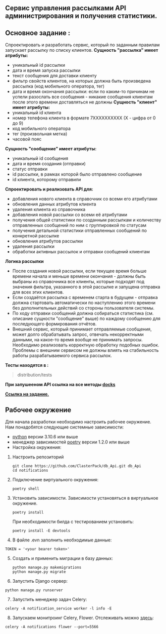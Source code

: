 ##  Cервис управления рассылками API администрирования и получения статистики.

## Основное задание :
Спроектировать и разработать сервис, который по заданным правилам запускает рассылку по списку клиентов.
 **Сущность "рассылка" имеет атрибуты:**
 - уникальный id рассылки
 - дата и время запуска рассылки
 - текст сообщения для доставки клиенту
 - фильтр свойств клиентов, на которых должна быть произведена рассылка (код мобильного оператора, тег)
 - дата и время окончания рассылки: если по каким-то причинам не успели разослать все сообщения - никакие сообщения клиентам после этого времени доставляться не должны
**Сущность "клиент" имеет атрибуты:**
 - уникальный id клиента
 - номер телефона клиента в формате 7XXXXXXXXXX (X - цифра от 0 до 9)
 - код мобильного оператора
 - тег (произвольная метка)
 - часовой пояс

**Сущность "сообщение" имеет атрибуты:**
 - уникальный id сообщения
 - дата и время создания (отправки)
 - статус отправки
 - id рассылки, в рамках которой было отправлено сообщение
- id клиента, которому отправили

**Спроектировать и реализовать API для:**

 - добавления нового клиента в справочник со всеми его атрибутами
 - обновления данных атрибутов клиента
 - удаления клиента из справочника
 - добавления новой рассылки со всеми её атрибутами
 - получения общей статистики по созданным рассылкам и количеству отправленных сообщений по ним с группировкой по статусам
 - получения детальной статистики отправленных сообщений по конкретной рассылке
 - обновления атрибутов рассылки
 - удаления рассылки
 - обработки активных рассылок и отправки сообщений клиентам

**Логика рассылки**
 - После создания новой рассылки, если текущее время больше времени начала и меньше времени окончания - должны быть выбраны из справочника все клиенты, которые подходят под значения фильтра, указанного в этой рассылке и запущена отправка для всех этих клиентов.
 - Если создаётся рассылка с временем старта в будущем - отправка должна стартовать автоматически по наступлению этого времени без дополнительных действий со стороны пользователя системы.
 - По ходу отправки сообщений должна собираться статистика (см. описание сущности "сообщение" выше) по каждому сообщению для последующего формирования отчётов.
 - Внешний сервис, который принимает отправляемые сообщения, может долго обрабатывать запрос, отвечать некорректными данными, на какое-то время вообще не принимать запросы. Необходимо реализовать корректную обработку подобных ошибок. Проблемы с внешним сервисом не должны влиять на стабильность работы разрабатываемого сервиса рассылок.


**Тесты находятся в :**
> distribution/tests

**При запушееном API ссылка на все методы [docks](http://localhost:8000/docs/)**
 
**[Ссылка на задание.](https://www.craft.do/s/n6OVYFVUpq0o6L)**

## Рабочее окружение

Для начала разработки необходимо настроить рабочее окружение. Нам понадобятся следующие системные зависимости: 
- [python](https://www.python.org/downloads/) версии 3.10.6 или выше
- менеджер зависимостей [poetry](https://python-poetry.org/docs/#installation) версии 1.2.0 или выше
- Настройка окружения:
1. Настроить репозиторий
    ```shell script
   git clone https://github.com/ClasterPack/db_Api.git db_Api
   cd notifications
    ```
   
2. Подключение виртуального окружения:
   ```shell script
   poetry shell
   ```
   
3. Установить зависимости. Зависимости установяться в виртуальное окружение.
    ```shell script
    poetry install
   ```
   При необходимости билда с тестированием установить:
   ```shell script
   poetry install -E devtools
   ```
   
4. В файле .evn заполнить необходимые данные:
```
TOKEN = '<your bearer token>'
   ```

5. Создать и применить миграции в базу данных:
   ```shell script
   python manage.py makemigrations
   python manage.py migrate
   ```

6. Запустить Django сервер:
```shell script
python manage.py runserver
```

7. Запустить менеджер задач Celery:
```shell script
celery -A notification_service worker -l info -E
```
8. Запускаем монитроинг Celery, Flower. Отслеживать можно [здесь](http://localhost:5566/):
```shell script
celery -A notifications flower --port=5566
```


